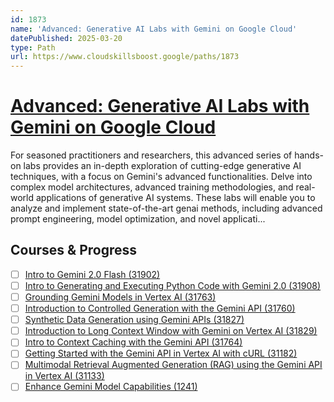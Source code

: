 ```yaml
---
id: 1873
name: 'Advanced: Generative AI Labs with Gemini on Google Cloud'
datePublished: 2025-03-20
type: Path
url: https://www.cloudskillsboost.google/paths/1873
---
```


# [Advanced: Generative AI Labs with Gemini on Google Cloud](https://www.cloudskillsboost.google/paths/1873)

For seasoned practitioners and researchers, this advanced series of hands-on labs provides an in-depth exploration of cutting-edge generative AI techniques, with a focus on Gemini's advanced functionalities. Delve into complex model architectures, advanced training methodologies, and real-world applications of generative AI systems. These labs will enable you to analyze and implement state-of-the-art genai methods, including advanced prompt engineering, model optimization, and novel applicati...

## Courses & Progress

- [ ] [Intro to Gemini 2.0 Flash (31902)](../courses/Intro-to-Gemini-2.0-Flash.md)
- [ ] [Intro to Generating and Executing Python Code with Gemini 2.0 (31908)](../courses/Intro-to-Generating-and-Executing-Python-Code-with-Gemini-2.0.md)
- [ ] [Grounding Gemini Models in Vertex AI (31763)](../courses/Grounding-Gemini-Models-in-Vertex-AI.md)
- [ ] [Introduction to Controlled Generation with the Gemini API (31760)](../courses/Introduction-to-Controlled-Generation-with-the-Gemini-API.md)
- [ ] [Synthetic Data Generation using Gemini APIs (31827)](../courses/Synthetic-Data-Generation-using-Gemini-APIs.md)
- [ ] [Introduction to Long Context Window with Gemini on Vertex AI (31829)](../courses/Introduction-to-Long-Context-Window-with-Gemini-on-Vertex-AI.md)
- [ ] [Intro to Context Caching with the Gemini API (31764)](../courses/Intro-to-Context-Caching-with-the-Gemini-API.md)
- [ ] [Getting Started with the Gemini API in Vertex AI with cURL (31182)](../courses/Getting-Started-with-the-Gemini-API-in-Vertex-AI-with-cURL.md)
- [ ] [Multimodal Retrieval Augmented Generation (RAG) using the Gemini API in Vertex AI (31133)](../courses/Multimodal-Retrieval-Augmented-Generation-(RAG)-using-the-Gemini-API-in-Vertex-AI.md)
- [ ] [Enhance Gemini Model Capabilities (1241)](../courses/Enhance-Gemini-Model-Capabilities.md)
